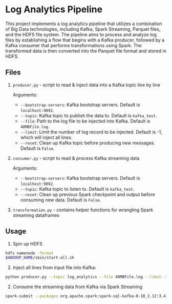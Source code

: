 # Log Analytics Pipeline

This project implements a log analytics pipeline that utilizes a combination of Big Data technologies, including Kafka, Spark Streaming, Parquet files, and the HDFS file system. The pipeline aims to process and analyze log files by establishing a flow that begins with a Kafka producer, followed by a Kafka consumer that performs transformations using Spark. The transformed data is then converted into the Parquet file format and stored in HDFS.

## Files

1. `producer.py` - script to read & inject data into a Kafka topic line by line

    Arguments:

    - `--bootstrap-servers`: Kafka bootstrap servers. Default is `localhost:9092`.
    - `--topic`: Kafka topic to publish the data to. Default is `kafka_test`.
    - `--file`: Path to the log file to be injected into Kafka. Default is `40MBFile.log`.
    - `--limit`: Limit the number of log record to be injected. Default is -1, which will inject all lines.
    - `--reset`: Clean up Kafka topic before producing new messages. Default is `False`.


2. `consumer.py` - script to read & process Kafka streaming data

    Arguments:

    - `--bootstrap-servers`: Kafka bootstrap servers. Default is `localhost:9092`.
    - `--topic`: Kafka topic to listen to. Default is `kafka_test`.
    - `--reset`: Clean up previous Spark checkpoint and output before consuming new data. Default is `False`.


1. `transformation.py` - contains helper functions for wrangling Spark streaming dataframes


## Usage

1. Spin up HDFS

``` sh
hdfs namenode -format
$HADOOP_HOME/sbin/start-all.sh
```

2. Inject all lines from input file into Kafka:

```sh
python producer.py --topic log_analytics --file 40MBFile.log --limit -1
```

2. Consume the streaming data from Kafka via Spark Streaming
   
```sh
spark-submit --packages org.apache.spark:spark-sql-kafka-0-10_2.12:3.4.0 consumer.py --topic log_analytics
```
